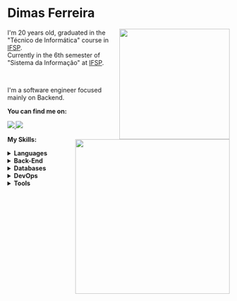 # Dimas Ferreira
<img min-width="250px" max-width="250px" width="250px" align="right" src="https://github-readme-stats.vercel.app/api/top-langs/?username=dimas7git&layout=compact&theme=react&count_private=true"/>
<img min-width="350px" max-width="350px" width="350px" align="right" src="https://github-readme-streak-stats.herokuapp.com/?user=dimas7git&theme=react&hide_border=false"/>
<p align="left"> 
      I'm 20 years old, graduated in the "Técnico de Informática" course in <a href="https://vtp.ifsp.edu.br/">IFSP</a>.
     <br> Currently in the 6th semester of "Sistema da Informação" at <a href="https://vtp.ifsp.edu.br/">IFSP</a>.
</p>
<br>
<p align="left">
 I'm a software engineer focused mainly on Backend.
</p>

<p align="left">
 <strong>You can find me on:<strong>
</p>

<p align="left">
<a href="mailto:dimaslimaferreira@gmail.com">
  <img src="https://img.shields.io/badge/-Gmail-gray?style=flat-square&labelColor=white&logo=gmail&logoColor=gray&link=mailto:dimaslimaferreira@gmail.com" />
</a>
     
<a href="https://www.linkedin.com/in/dimas7" alt="LinkedIn">
  <img src="https://img.shields.io/badge/-Linkedin-gray?style=flat-square&labelColor=gray&logo=Linkedin&logoColor=white&link=https://www.linkedin.com/in/dimas7/"/>
</a>


<strong>My Skills:<strong>
  
 <details>
    <summary>Languages</summary>
    
  ![Python](https://img.shields.io/badge/python-100000?style=for-the-badge&logo=python&logoColor=blue)
  ![Java](https://img.shields.io/badge/Java-100000?style=for-the-badge&logo=CoffeeScript)
  ![C](https://img.shields.io/badge/C-100000?style=for-the-badge&logo=C&logoColor=gray)
  ![Javascript](https://img.shields.io/badge/javascript-100000?style=for-the-badge&logo=JavaScript)
  ![CSS3](https://img.shields.io/badge/css3-100000?style=for-the-badge&logo=css3&logoColor=blue)
  ![HTML5](https://img.shields.io/badge/html-100000?style=for-the-badge&logo=html5)
  </details>
    
  <details>
    <summary>Back-End</summary>
    
  ![SpringBoot](https://img.shields.io/badge/SpringBoot-100000?style=for-the-badge&logo=SpringBoot)
  ![NodeJS](https://img.shields.io/badge/node.js-100000?style=for-the-badge&logo=node.js)
  ![PHP](https://img.shields.io/badge/php-100000?style=for-the-badge&logo=php)

  </details>
  
  <details>
    <summary>Databases</summary>
    
  ![MySQL](https://img.shields.io/badge/mysql-100000?style=for-the-badge&logo=mysql)
  ![Trello](https://img.shields.io/badge/postgresql-100000?style=for-the-badge&logo=postgresql)

  </details>
  
  <details>
    <summary>DevOps</summary>
    
  ![Docker](https://img.shields.io/badge/docker-100000?style=for-the-badge&logo=docker)
  ![Amazon](https://img.shields.io/badge/amazonec2-100000?style=for-the-badge&logo=amazonec2)
  ![GoogleCloud](https://img.shields.io/badge/GoogleCloud-100000?style=for-the-badge&logo=GoogleCloud)
  ![Kubernetes](https://img.shields.io/badge/Kubernetes-100000?style=for-the-badge&logo=Kubernetes)
  ![gitlab](https://img.shields.io/badge/gitlab-100000?style=for-the-badge&logo=gitlab)
  ![Terraform](https://img.shields.io/badge/Terraform-100000?style=for-the-badge&logo=Terraform)
  ![Vagrant](https://img.shields.io/badge/Vagrant-100000?style=for-the-badge&logo=Vagrant)

  </details>
  
  <details>
    <summary>Tools</summary>
    
  ![Git](https://img.shields.io/badge/git-100000?style=for-the-badge&logo=git)
  ![Trello](https://img.shields.io/badge/trello-100000?style=for-the-badge&logo=Trello)
  ![Slack](https://img.shields.io/badge/slack-100000?style=for-the-badge&logo=slack)
  ![Figma](https://img.shields.io/badge/figma-100000?style=for-the-badge&logo=figma)
  ![Postman](https://img.shields.io/badge/postman-100000?style=for-the-badge&logo=postman)
  </details>
